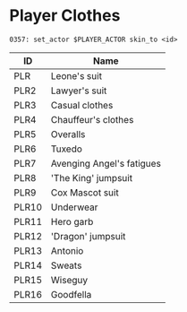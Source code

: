 # Player Clothes

```
0357: set_actor $PLAYER_ACTOR skin_to <id>
```

| ID    | Name                      |
| ----- | ------------------------- |
| PLR   | Leone's suit              |
| PLR2  | Lawyer's suit             |
| PLR3  | Casual clothes            |
| PLR4  | Chauffeur's clothes       |
| PLR5  | Overalls                  |
| PLR6  | Tuxedo                    |
| PLR7  | Avenging Angel's fatigues |
| PLR8  | 'The King' jumpsuit       |
| PLR9  | Cox Mascot suit           |
| PLR10 | Underwear                 |
| PLR11 | Hero garb                 |
| PLR12 | 'Dragon' jumpsuit         |
| PLR13 | Antonio                   |
| PLR14 | Sweats                    |
| PLR15 | Wiseguy                   |
| PLR16 | Goodfella                 |
